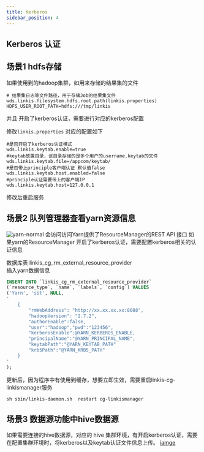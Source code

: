 ```yaml
---
title: Kerberos
sidebar_position: 4
---
```


## Kerberos 认证 

## 场景1 hdfs存储
如果使用到的hadoop集群，如用来存储的结果集的文件
```shell script
# 结果集日志等文件路径，用于存储Job的结果集文件  wds.linkis.filesystem.hdfs.root.path(linkis.properties)
HDFS_USER_ROOT_PATH=hdfs:///tmp/linkis 
```
并且 开启了kerberos认证，需要进行对应的kerberos配置 

修改`linkis.properties` 对应的配置如下 
```properties
#是否开启了kerberos认证模式
wds.linkis.keytab.enable=true
#keytab放置目录，该目录存储的是多个用户的username.keytab的文件
wds.linkis.keytab.file=/appcom/keytab/ 
#是否带上principle客户端认证 默认值false
wds.linkis.keytab.host.enabled=false 
#principle认证需要带上的客户端IP
wds.linkis.keytab.host=127.0.0.1
```
修改后重启服务 

## 场景2 队列管理器查看yarn资源信息 
![yarn-normal](/Images-zh/auth/yarn-normal.png)
会访问访问Yarn提供了ResourceManager的REST API 接口 
如果yarn的ResourceManager 开启了kerberos认证，需要配置kerberos相关的认证信息 

数据库表 linkis_cg_rm_external_resource_provider  
插入yarn数据信息  
```sql
INSERT INTO `linkis_cg_rm_external_resource_provider`
(`resource_type`, `name`, `labels`, `config`) VALUES
('Yarn', 'sit', NULL,
'
    { 
        "rmWebAddress": "http://xx.xx.xx.xx:8088",
        "hadoopVersion": "2.7.2",
        "authorEnable":false,
        "user":"hadoop","pwd":"123456",
        "kerberosEnable":@YARN_KERBEROS_ENABLE,
        "principalName":"@YARN_PRINCIPAL_NAME",
        "keytabPath":"@YARN_KEYTAB_PATH"
        "krb5Path":"@YARN_KRB5_PATH"
    }
'
);

```
更新后，因为程序中有使用到缓存，想要立即生效，需要重启linkis-cg-linkismanager服务

```shell script
sh sbin/linkis-daemon.sh  restart cg-linkismanager
```



## 场景3 数据源功能中hive数据源 

如果需要连接的hive数据源，对应的 hive 集群环境，有开启kerberos认证，需要在配置集群环境时，将kerberos以及keytab认证文件信息上传。
[iamge](/Images-zh/auth/dsm-kerberos.png)


